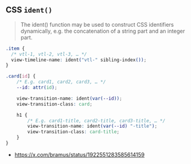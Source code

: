 ## CSS `ident()`

> The ident() function may be used to construct CSS identifiers dynamically, e.g. the concatenation of a string part and an integer part.

```css
.item {
  /* vtl-1, vtl-2, vtl-3, … */
  view-timeline-name: ident("vtl-" sibling-index());
}
```

```css
.card[id] {
	/* E.g. card1, card2, card3, … */
	--id: attr(id);

	view-transition-name: ident(var(--id));
	view-transition-class: card;

	h1 {
		/* E.g. card1-title, card2-title, card3-title, … */
		view-transition-name: ident(var(--id) "-title");
		view-transition-class: card-title;
	}
}
```

- https://x.com/bramus/status/1922551283585614159
